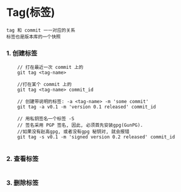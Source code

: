 # Tag(标签)

    tag 和 commit 一一对应的关系
    标签也是版本库的一个快照



### 1. 创建标签

```
    // 打在最近一次 commit 上的
    git tag <tag-name>
    
    //打在某个 commit 上的
    git tag <tag-name> commit_id
    
    // 创建带说明的标签: -a <tag-name> -m 'some commit'
    git tag -a v0.1 -m 'version 0.1 released' commit_id
    
    // 用私钥签名一个标签 -S
    // 签名采用 PGP 签名, 因此, 必须首先安装gpg(GunPG). 
    //如果没有赵高gpg, 或者没有gpg 秘钥对, 就会报错
    git tag -s v0.1 -m 'signed version 0.2 released' commit_id
    
```


### 2. 查看标签

```
```


### 3. 删除标签

```
```

